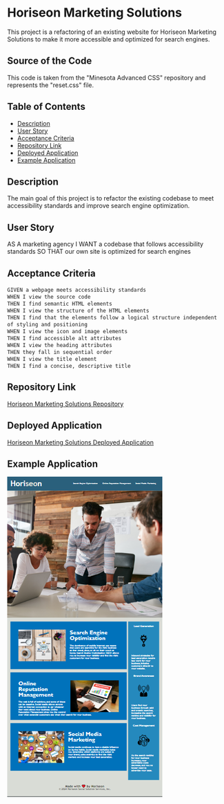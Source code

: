 # Horiseon Marketing Solutions

This project is a refactoring of an existing website for Horiseon Marketing Solutions to make it more accessible and optimized for search engines.

## Source of the Code

This code is taken from the "Minesota Advanced CSS" repository and represents the "reset.css" file.


## Table of Contents
- [Description](#description)
- [User Story](#user-story)
- [Acceptance Criteria](#acceptance-criteria)
- [Repository Link](#repository-link)
- [Deployed Application](#deployed-application)
- [Example Application](#example-application)

## Description
The main goal of this project is to refactor the existing codebase to meet accessibility standards and improve search engine optimization.

## User Story

AS A marketing agency
I WANT a codebase that follows accessibility standards
SO THAT our own site is optimized for search engines


## Acceptance Criteria

```
GIVEN a webpage meets accessibility standards
WHEN I view the source code
THEN I find semantic HTML elements
WHEN I view the structure of the HTML elements
THEN I find that the elements follow a logical structure independent of styling and positioning
WHEN I view the icon and image elements
THEN I find accessible alt attributes
WHEN I view the heading attributes
THEN they fall in sequential order
WHEN I view the title element
THEN I find a concise, descriptive title
```

## Repository Link
[Horiseon Marketing Solutions Repository](https://github.com/iKeyToLife/Horiseon-Marketing-Solutions)

## Deployed Application
[Horiseon Marketing Solutions Deployed Application](https://ikeytolife.github.io/Horiseon-Marketing-Solutions/)

## Example Application

![Application Screenshot](./assets/images/horiseon-preview.png)
